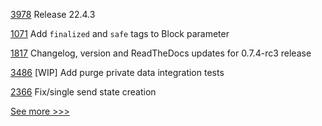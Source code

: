 
[3978](https://github.com/hyperledger/besu/pull/3978) Release 22.4.3

[1071](https://github.com/hyperledger/besu-docs/pull/1071) Add `finalized` and `safe` tags to Block parameter

[1817](https://github.com/hyperledger/aries-cloudagent-python/pull/1817) Changelog, version and ReadTheDocs updates for 0.7.4-rc3 release

[3486](https://github.com/hyperledger/fabric/pull/3486) [WIP] Add purge private data integration tests

[2366](https://github.com/hyperledger/iroha/pull/2366) Fix/single send state creation


[See more >>>](https://start-here.hyperledger.org/pull-requests)
